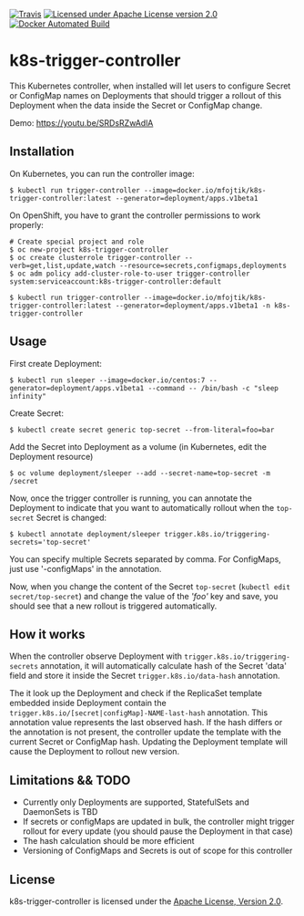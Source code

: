 [![Travis](https://api.travis-ci.org/mfojtik/k8s-trigger-controller.svg?branch=master)](https://travis-ci.org/mfojtik/k8s-trigger-controller)
[![Licensed under Apache License version 2.0](https://img.shields.io/github/license/openshift/origin.svg?maxAge=2592000)](https://www.apache.org/licenses/LICENSE-2.0)
[![Docker Automated Build](https://img.shields.io/docker/build/mfojtik/k8s-trigger-controller.svg)](https://hub.docker.com/r/mfojtik/k8s-trigger-controller/)
# k8s-trigger-controller

This Kubernetes controller, when installed will let users to configure Secret or ConfigMap
names on Deployments that should trigger a rollout of this Deployment when the data inside
the Secret or ConfigMap change.

Demo: https://youtu.be/SRDsRZwAdlA

## Installation

On Kubernetes, you can run the controller image:

```
$ kubectl run trigger-controller --image=docker.io/mfojtik/k8s-trigger-controller:latest --generator=deployment/apps.v1beta1
```

On OpenShift, you have to grant the controller permissions to work properly:

```
# Create special project and role
$ oc new-project k8s-trigger-controller
$ oc create clusterrole trigger-controller --verb=get,list,update,watch --resource=secrets,configmaps,deployments
$ oc adm policy add-cluster-role-to-user trigger-controller system:serviceaccount:k8s-trigger-controller:default

$ kubectl run trigger-controller --image=docker.io/mfojtik/k8s-trigger-controller:latest --generator=deployment/apps.v1beta1 -n k8s-trigger-controller
```

## Usage

First create Deployment:
```
$ kubectl run sleeper --image=docker.io/centos:7 --generator=deployment/apps.v1beta1 --command -- /bin/bash -c "sleep infinity"
```

Create Secret:
```
$ kubectl create secret generic top-secret --from-literal=foo=bar
```

Add the Secret into Deployment as a volume (in Kubernetes, edit the Deployment resource)
```
$ oc volume deployment/sleeper --add --secret-name=top-secret -m /secret
```

Now, once the trigger controller is running, you can annotate the Deployment to indicate that
you want to automatically rollout when the `top-secret` Secret is changed:

```
$ kubectl annotate deployment/sleeper trigger.k8s.io/triggering-secrets='top-secret'
```

You can specify multiple Secrets separated by comma. For ConfigMaps, just use '-configMaps' in the annotation.

Now, when you change the content of the Secret `top-secret` (`kubectl edit secret/top-secret`) and change
the value of the *'foo'* key and save, you should see that a new rollout is triggered automatically.

## How it works

When the controller observe Deployment with `trigger.k8s.io/triggering-secrets` annotation, it will automatically
calculate hash of the Secret 'data' field and store it inside the Secret `trigger.k8s.io/data-hash` annotation.

The it look up the Deployment and check if the ReplicaSet template embedded inside Deployment contain
the `trigger.k8s.io/[secret|configMap]-NAME-last-hash` annotation. This annotation value represents the last
observed hash. If the hash differs or the annotation is not present, the controller update the template
with the current Secret or ConfigMap hash. Updating the Deployment template will cause the Deployment to
rollout new version.

## Limitations && TODO

* Currently only Deployments are supported, StatefulSets and DaemonSets is TBD
* If secrets or configMaps are updated in bulk, the controller might trigger rollout for every update (you should pause the Deployment in that case)
* The hash calculation should be more efficient
* Versioning of ConfigMaps and Secrets is out of scope for this controller

## License

 k8s-trigger-controller is licensed under the [Apache License, Version 2.0](http://www.apache.org/licenses/).